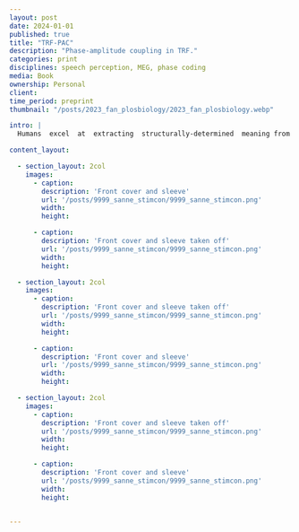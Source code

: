 ```yaml
---
layout: post
date: 2024-01-01
published: true
title: "TRF-PAC"
description: "Phase-amplitude coupling in TRF."
categories: print
disciplines: speech perception, MEG, phase coding
media: Book
ownership: Personal
client:
time_period: preprint
thumbnail: "/posts/2023_fan_plosbiology/2023_fan_plosbiology.webp"

intro: |
  Humans  excel  at  extracting  structurally-determined  meaning from  speech,  despite  the  inherent physical variability of spoken language (e.g., background noise, speaker variability, accents). One way to achieve such perceptual robustness is for the brain to predict its sensory input and, to some extent, the linguistic content, based on its internal states.  However, the combinatorial nature of language, which on one hand endows language with its unboundedness and expressive power, also renders prediction over a sequence of words a non-trivial and, at the very least, non-Markovian affair. How neural infrastructure allows for linguistic structures, e.g., the hierarchical organisation of phrases, to be jointly processed with ongoing predictions over incoming input is not yet well understood. To wit, this study takes a novel perspective on the relationship between structural and statistical knowledge of language in brain dynamics by focusing on phase and amplitude modulation. Syntactic features derived from constituent hierarchies, and surface statistics based on word sequential predictability obtained from a pretrained transformer model, were jointly used to reconstruct the neural oscillatory dynamics during naturalistic audiobook listening. We modelled the brain response to structured and statistical information via forward encoding models, and found that both types of features improve decoding performance on unseen data. Results indicated a substantial overlap between brain activity involved in both types of information, suggesting that the classic viewpoint that linguistic structures and statistics about them can be separated as a false dichotomy when language is processed in the brain. Syntactic features aided neural signal reconstruction over a longer period of time; in contrast, the effect of statistical features is comparatively shorter, but is tightly bound to the phase of neural dynamics, suggesting involvement in the temporal prediction and alignment of cortical oscillations involved in speech processing.  Both features are jointly processed and contribute to ongoing neural dynamics during spoken language comprehension, and are locally integrated through cross-frequency coupling mechanisms.

content_layout:

  - section_layout: 2col
    images:
      - caption:
        description: 'Front cover and sleeve'
        url: '/posts/9999_sanne_stimcon/9999_sanne_stimcon.png'
        width:
        height:

      - caption:
        description: 'Front cover and sleeve taken off'
        url: '/posts/9999_sanne_stimcon/9999_sanne_stimcon.png'
        width:
        height:

  - section_layout: 2col
    images:
      - caption:
        description: 'Front cover and sleeve taken off'
        url: '/posts/9999_sanne_stimcon/9999_sanne_stimcon.png'
        width:
        height:

      - caption:
        description: 'Front cover and sleeve'
        url: '/posts/9999_sanne_stimcon/9999_sanne_stimcon.png'
        width:
        height:

  - section_layout: 2col
    images:
      - caption:
        description: 'Front cover and sleeve taken off'
        url: '/posts/9999_sanne_stimcon/9999_sanne_stimcon.png'
        width:
        height:

      - caption:
        description: 'Front cover and sleeve'
        url: '/posts/9999_sanne_stimcon/9999_sanne_stimcon.png'
        width:
        height:


---
```

